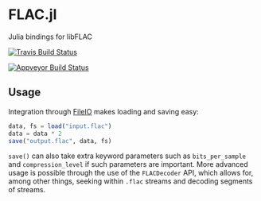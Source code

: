 # FLAC.jl

Julia bindings for libFLAC

[![Travis Build Status](https://travis-ci.org/dmbates/FLAC.jl.svg?branch=master)](https://travis-ci.org/dmbates/FLAC.jl)

[![Appveyor Build Status](https://ci.appveyor.com/api/projects/status/32r7s2skrgm9ubva?svg=true)](https://ci.appveyor.com/project/dmbates/flac-jl)

## Usage
Integration through [FileIO](https://github.com/JuliaIO/FileIO.jl) makes loading and saving easy:

```julia
data, fs = load("input.flac")
data = data * 2
save("output.flac", data, fs)
```

`save()` can also take extra keyword parameters such as `bits_per_sample` and `compression_level` if such parameters are important.  More advanced usage is possible through the use of the `FLACDecoder` API, which allows for, among other things, seeking within `.flac` streams and decoding segments of streams.
